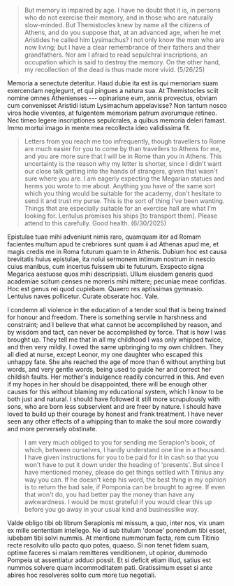 > But memory is impaired by age. I have no doubt that it is, in persons who do
> not exercise their memory, and in those who are naturally slow-minded. But
> Themistocles knew by name all the citizens of Athens, and do you suppose
> that, at an advanced age, when he met Aristides he called him Lysimachus? I
> not only know the men who are now living; but I have a clear remembrance of
> their fathers and their grandfathers. Nor am I afraid to read sepulchral
> inscriptions, an occupation which is said to destroy the memory. On the other
> hand, my recollection of the dead is thus made more vivid. (5/26/25)

Memoria a senectute deteritur. Haud dubie ita est iis qui memoriam suam exercendam neglegunt, et qui pingues a natura sua. At Themistocles sciit nomine omnes Athenienses --- opinarisne eum, annis provectus, obviam cum convenisset Aristidi istum Lysimachum appelavisse? Non tantum nosco viros hodie viventes, at fulgentem memoriam patrum avorumque retineo. Nec timeo legere inscriptiones sepulcrales, a quibus memoria deleri famast. Immo mortui imago in mente mea recollecta ideo validissima fit.

> Letters from you reach me too infrequently, though travellers to Rome are
> much easier for you to come by than travellers to Athens for me, and you are
> more sure that I will be in Rome than you in Athens. This uncertainty is the
> reason why my letter is shorter, since I didn't want our close talk getting
> into the hands of strangers, given that wasn't sure where you are. I am
> eagerly expecting the Megarian statues and herms you wrote to me about.
> Anything you have of the same sort which you thing would be suitable for the
> academy, don't hesitate to send it and trust my purse. This is the sort of
> thing I've been wanting. Things that are especially suitable for an exercise
> hall are what I'm looking for. Lentulus promises his ships [to transport
> them]. Please attend to this carefully. Good health. (6/30/2025)

Epistulae tuae mihi adveniunt nimis raro, quamquam iter ad Romam facientes multum apud te crebriores sunt quam ii ad Athenas apud me, et magis credis me in Roma futurum quam te in Athenis. Dubium hoc est causa brevitatis huius epistulae, ita nolui sermonem intimum nostrum in nescio cuius manibus, cum incertus fuissem ubi te futurum. Exspecto signa Megarica aestuose quos mihi descripsisti. Ullum eiusdem generis quod academiae scitum censes ne moreris mihi mittere; pecuniae meae confidas. Hoc est genus rei quod cupiebam. Quaero res aptissimas gymnasio. Lentulus naves pollicetur. Curate obserate hoc. Vale.

I condemn all violence in the education of a tender soul that is being trained for honour and freedom. There is something servile in harshness and constraint; and I believe that what cannot be accomplished by reason, and by wisdom and tact, can never be accomplished by force. That is how I was brought up. They tell me that in all my childhood I was only whipped twice, and then very mildly. I owed the same upbringing to my own children. They all died at nurse, except Leonor, my one daughter who escaped this unhappy fate. She ahs reached the age of more than 6 without anything but words, and very gentle words, being used to guide her and correct her childish faults. Her mother's indulgence readily concurred in this. And even if my hopes in her should be disappointed, there will be enough other causes for this without blaming my educational system, which I know to be both just and natural. I should have followed it still more scrupulously with sons, who are born less subservient and are freer by nature. I should have loved to build up their courage by honest and frank treatment. I have never seen any other effects of a whipping than to make the soul more cowardly and more perversely obstinate. 


> I am very much obliged to you for sending me Serapion's book, of which,
> between ourselves, I hardly understand one line in a thousand. I have given
> instructions for you to be paid for it in cash so that you won't have to put
> it down under the heading of 'presents'. But since I have mentioned money,
> please do get things settled with Titinius any way you can. If he doesn't
> keep his word, the best thing in my opinion is to return the bad sale, if
> Pomponia can be brought to agree. If even that won't do, you had better pay
> the money than have any awkwardness. I would be most grateful if you would
> clear this up before you go away in your usual kind and businesslike way.

Valde obligo tibi ob librum Serapionis mi missum, a quo, inter nos, vix unam ex mille sententiam intellego. Ne id sub titulum 'donae' ponendum tibi esset, iubebam tibi solvi nummis. At mentione nummorum facta, rem cum Titinio recte resolvito ullo pacto quo potes, quaeso. Si non tenet fidem suam, optime faceres si malam remitteres venditionem, ut opinor, dummodo Pompeia ut assentiatur adduci possit. Et si deficit etiam illud, satius est nummos solvere quam incommoditatem pati. Gratissimum esset si ante abires hoc resolveres solito cum more tuo negotiali. 

